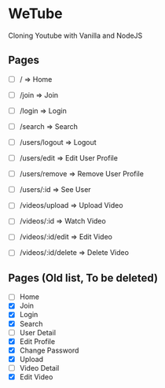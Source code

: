 # WeTube

Cloning Youtube with Vanilla and NodeJS

## Pages

- [ ] / => Home
- [ ] /join => Join
- [ ] /login => Login
- [ ] /search => Search

- [ ] /users/logout => Logout
- [ ] /users/edit => Edit User Profile
- [ ] /users/remove => Remove User Profile
- [ ] /users/:id => See User

- [ ] /videos/upload => Upload Video
- [ ] /videos/:id => Watch Video
- [ ] /videos/:id/edit => Edit Video
- [ ] /videos/:id/delete => Delete Video
<!-- - [ ] /videos/comments => Comment on a Video
- [ ] /videos/comments/delete => Delete a Comment of a Video -->

## Pages (Old list, To be deleted)

- [ ] Home
- [x] Join
- [x] Login
- [x] Search
- [ ] User Detail
- [x] Edit Profile
- [x] Change Password
- [x] Upload
- [ ] Video Detail
- [x] Edit Video
